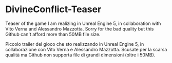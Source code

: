 # DivineConflict-Teaser
Teaser of the game I am realizing in Unreal Engine 5, in collaboration with Vito Verna and Alessandro Mazzotta.
Sorry for the bad quality but this Github can't afford more than 50MB file size.

Piccolo trailer del gioco che sto realizzando in Unreal Engine 5, in collaborazione con Vito Verna e Alessandro Mazzotta.
Scusate per la scarsa qualità ma Github non supporta file di grandi dimensioni (oltre i 50MB).
